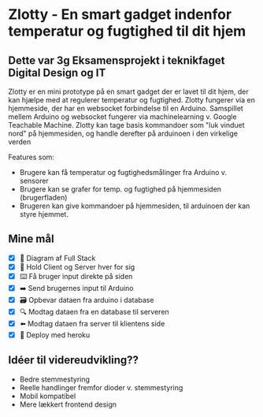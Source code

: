 # Zlotty - En smart gadget indenfor temperatur og fugtighed til dit hjem
## Dette var 3g Eksamensprojekt i teknikfaget Digital Design og IT

Zlotty er en mini prototype på en smart gadget der er lavet til dit hjem, der kan hjælpe med at regulerer temperatur og fugtighed.
Zlotty fungerer via en hjemmeside, der har en websocket forbindelse til en Arduino. Samspillet mellem Arduino og websocket fungerer via machinelearning v. Google Teachable Machine.
Zlotty kan tage basis kommandoer som "luk vinduet nord" på hjemmesiden, og handle derefter på arduinoen i den virkelige verden

Features som:

* Brugere kan få temperatur og fugtighedsmålinger fra Arduino v. sensorer
* Brugere kan se grafer for temp. og fugtighed på hjemmesiden (brugerfladen)
* Brugeren kan give kommandoer på hjemmesiden, til arduinoen der kan styre hjemmet.

## Mine mål

* [x] 📝 Diagram af Full Stack
* [x] 🔎 Hold Client og Server hver for sig
* [x] ⌨️ Få bruger input direkte på siden
* [x] ➡️ Send brugernes input til Arduino
* [x] 🗃 Opbevar dataen fra arduino i database
* [x] 🔍 Modtag dataen fra en database til serveren
* [x] ⬅️ Modtag dataen fra server til klientens side
* [x] 🚀 Deploy med heroku

## Idéer til videreudvikling??

* Bedre stemmestyring
* Reelle handlinger fremfor dioder v. stemmestyring
* Mobil kompatibel
* Mere lækkert frontend design
